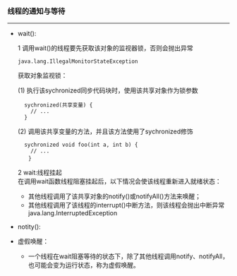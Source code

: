 ### **线程的通知与等待**
---
- wait(): 

    1 调用wait()的线程要先获取该对象的监视器锁，否则会抛出异常
    ```
    java.lang.IllegalMonitorStateException
    ```
    获取对象监视锁：<br>
    
    (1) 执行该sychronized同步代码块时，使用该共享对象作为锁参数
    ```
      sychronized(共享变量) {
        // ...
      }
    ```
    (2) 调用该共享变量的方法，并且该方法使用了sychronized修饰
    ```
      sychronized void foo(int a, int b) {
        // ...
  　　}
    ```
    
    2 wait:线程挂起<br>
    在调用wait函数线程阻塞挂起后，以下情况会使该线程重新进入就绪状态：
    - 其他线程调用了该共享对象的notify()或notifyAll()方法来唤醒；
    - 其他线程调用了该线程的interrupt()中断方法，则该线程会抛出中断异常java.lang.InterruptedException
    
    
    
- notity():

- 虚假唤醒：
    + 一个线程在wait阻塞等待的状态下，除了其他线程调用notify、notifyAll，也可能会变为运行状态，称为虚假唤醒。
